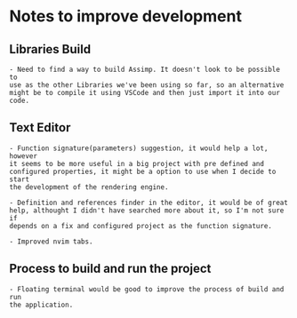 # Notes to improve development

## Libraries Build
    - Need to find a way to build Assimp. It doesn't look to be possible to
    use as the other Libraries we've been using so far, so an alternative 
    might be to compile it using VSCode and then just import it into our code.

## Text Editor
    - Function signature(parameters) suggestion, it would help a lot, however 
    it seems to be more useful in a big project with pre defined and 
    configured properties, it might be a option to use when I decide to start 
    the development of the rendering engine.

    - Definition and references finder in the editor, it would be of great 
    help, althought I didn't have searched more about it, so I'm not sure if 
    depends on a fix and configured project as the function signature.

    - Improved nvim tabs.

## Process to build and run the project

    - Floating terminal would be good to improve the process of build and run 
    the application.
